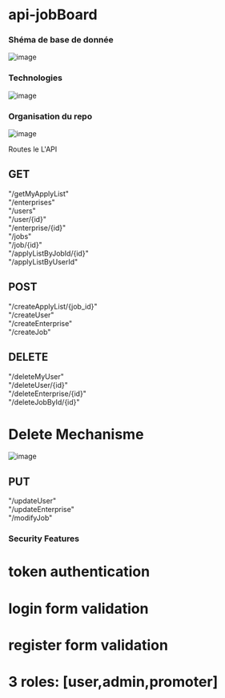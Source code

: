 # api-jobBoard


### Shéma de base de donnée
![image](https://github.com/vicous6/api-jobBoard/assets/92452177/d100531f-9192-424b-8b36-4a0c79ac534f)

### Technologies
![image](https://github.com/vicous6/api-jobBoard/assets/92452177/7cc0c750-7786-442a-83a5-480cfa9b3ef5)


### Organisation du repo
![image](https://github.com/vicous6/api-jobBoard/assets/92452177/a7f6ce2b-5b27-4748-a2d7-e345e6e7a31f)


Routes le L'API
## GET
  "/getMyApplyList"    
  "/enterprises"    
  "/users"    
  "/user/{id}"    
  "/enterprise/{id}"      
  "/jobs"    
  "/job/{id}"    
  "/applyListByJobId/{id}"     
  "/applyListByUserId"    
  
## POST
  "/createApplyList/{job_id}"                                                              
  "/createUser"       
  "/createEnterprise"       
  "/createJob"      
  
## DELETE
  "/deleteMyUser"    
  "/deleteUser/{id}"   
  "/deleteEnterprise/{id}"    
  "/deleteJobById/{id}"  
  # Delete Mechanisme
 ![image](https://github.com/vicous6/api-jobBoard/assets/92452177/32477a5c-8666-4ab8-b0d0-26ef681adf82)

## PUT
  "/updateUser"    
  "/updateEnterprise"    
  "/modifyJob"    

### Security Features

 # token authentication   
 # login form validation   
 # register form validation   
 # 3 roles: [user,admin,promoter]   
